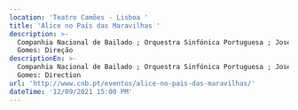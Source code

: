 ```yaml
---
location: 'Teatro Camões - Lisboa '
title: 'Alice no País das Maravilhas '
description: >-
  Companhia Nacional de Bailado ; Orquestra Sinfónica Portuguesa ; José Eduardo
  Gomes: Direção 
descriptionEn: >-
  Companhia Nacional de Bailado ; Orquestra Sinfónica Portuguesa ; José Eduardo
  Gomes: Direction  
url: 'http://www.cnb.pt/eventos/alice-no-pais-das-maravilhas/'
dateTime: '12/09/2021 15:00 PM'
---
```


